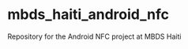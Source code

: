 mbds_haiti_android_nfc
======================

Repository for the Android NFC project at MBDS Haiti
